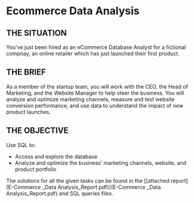 # Ecommerce Data Analysis


## THE SITUATION
You’ve just been hired as an eCommerce Database Analyst for a fictional compnay, an online retailer which has just launched their first product.

##  THE BRIEF
As a member of the startup team, you will work with the CEO, the Head of Marketing, and the Website Manager to help steer the business.
You will analyze and optimize marketing channels, measure and test website conversion performance, and use data to understand the impact of new product launches.

## THE OBJECTIVE
Use SQL to:
- Access and explore the database
- Analyze and optimize the business’ marketing channels, website, and product portfolio

The solutions for all the given tasks can be found in the [[attached report](E-Commerce _Data Analysis_Report.pdf)](E-Commerce _Data Analysis_Report.pdf) and SQL queries files. 
